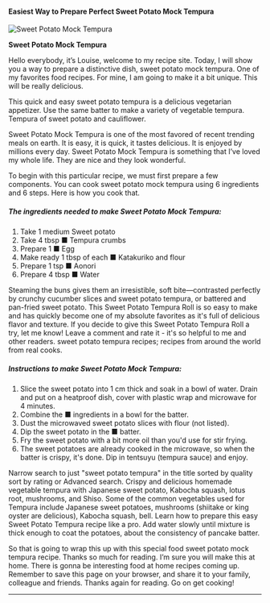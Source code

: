             

#### Easiest Way to Prepare Perfect Sweet Potato Mock Tempura

![Sweet Potato Mock Tempura](https://img-global.cpcdn.com/recipes/5076594495324160/751x532cq70/sweet-potato-mock-tempura-recipe-main-photo.jpg)

**Sweet Potato Mock Tempura**

Hello everybody, it’s Louise, welcome to my recipe site. Today, I will show you a way to prepare a distinctive dish, sweet potato mock tempura. One of my favorites food recipes. For mine, I am going to make it a bit unique. This will be really delicious.

This quick and easy sweet potato tempura is a delicious vegetarian appetizer. Use the same batter to make a variety of vegetable tempura. Tempura of sweet potato and cauliflower.

Sweet Potato Mock Tempura is one of the most favored of recent trending meals on earth. It is easy, it is quick, it tastes delicious. It is enjoyed by millions every day. Sweet Potato Mock Tempura is something that I’ve loved my whole life. They are nice and they look wonderful.

To begin with this particular recipe, we must first prepare a few components. You can cook sweet potato mock tempura using 6 ingredients and 6 steps. Here is how you cook that.

##### The ingredients needed to make Sweet Potato Mock Tempura:

1.  Take 1 medium Sweet potato
2.  Take 4 tbsp ■ Tempura crumbs
3.  Prepare 1 ■ Egg
4.  Make ready 1 tbsp of each ■ Katakuriko and flour
5.  Prepare 1 tsp ■ Aonori
6.  Prepare 4 tbsp ■ Water

Steaming the buns gives them an irresistible, soft bite—contrasted perfectly by crunchy cucumber slices and sweet potato tempura, or battered and pan-fried sweet potato. This Sweet Potato Tempura Roll is so easy to make and has quickly become one of my absolute favorites as it's full of delicious flavor and texture. If you decide to give this Sweet Potato Tempura Roll a try, let me know! Leave a comment and rate it - it's so helpful to me and other readers. sweet potato tempura recipes; recipes from around the world from real cooks.

##### Instructions to make Sweet Potato Mock Tempura:

1.  Slice the sweet potato into 1 cm thick and soak in a bowl of water. Drain and put on a heatproof dish, cover with plastic wrap and microwave for 4 minutes.
2.  Combine the ■ ingredients in a bowl for the batter.
3.  Dust the microwaved sweet potato slices with flour (not listed).
4.  Dip the sweet potato in the ■ batter.
5.  Fry the sweet potato with a bit more oil than you'd use for stir frying.
6.  The sweet potatoes are already cooked in the microwave, so when the batter is crispy, it's done. Dip in tentsuyu (tempura sauce) and enjoy.

Narrow search to just "sweet potato tempura" in the title sorted by quality sort by rating or Advanced search. Crispy and delicious homemade vegetable tempura with Japanese sweet potato, Kabocha squash, lotus root, mushrooms, and Shiso. Some of the common vegetables used for Tempura include Japanese sweet potatoes, mushrooms (shiitake or king oyster are delicious), Kabocha squash, bell. Learn how to prepare this easy Sweet Potato Tempura recipe like a pro. Add water slowly until mixture is thick enough to coat the potatoes, about the consistency of pancake batter.

So that is going to wrap this up with this special food sweet potato mock tempura recipe. Thanks so much for reading. I’m sure you will make this at home. There is gonna be interesting food at home recipes coming up. Remember to save this page on your browser, and share it to your family, colleague and friends. Thanks again for reading. Go on get cooking!

* * *